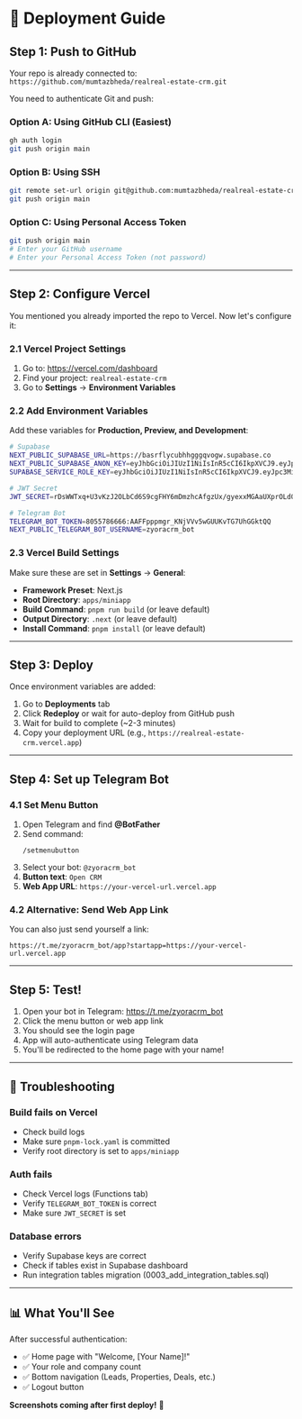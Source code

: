 # 🚀 Deployment Guide

## Step 1: Push to GitHub

Your repo is already connected to: `https://github.com/mumtazbheda/realreal-estate-crm.git`

You need to authenticate Git and push:

### Option A: Using GitHub CLI (Easiest)
```bash
gh auth login
git push origin main
```

### Option B: Using SSH
```bash
git remote set-url origin git@github.com:mumtazbheda/realreal-estate-crm.git
git push origin main
```

### Option C: Using Personal Access Token
```bash
git push origin main
# Enter your GitHub username
# Enter your Personal Access Token (not password)
```

---

## Step 2: Configure Vercel

You mentioned you already imported the repo to Vercel. Now let's configure it:

### 2.1 Vercel Project Settings

1. Go to: https://vercel.com/dashboard
2. Find your project: `realreal-estate-crm`
3. Go to **Settings** → **Environment Variables**

### 2.2 Add Environment Variables

Add these variables for **Production, Preview, and Development**:

```bash
# Supabase
NEXT_PUBLIC_SUPABASE_URL=https://basrflycubhhgggqvogw.supabase.co
NEXT_PUBLIC_SUPABASE_ANON_KEY=eyJhbGciOiJIUzI1NiIsInR5cCI6IkpXVCJ9.eyJpc3MiOiJzdXBhYmFzZSIsInJlZiI6ImJhc3JmbHljdWJoaGdnZ3F2b2d3Iiwicm9sZSI6ImFub24iLCJpYXQiOjE3NTU2ODUzODIsImV4cCI6MjA3MTI2MTM4Mn0.YOKsEc0Z1dbDEcMGdhadntoaIa06k-67OkbD409dS1c
SUPABASE_SERVICE_ROLE_KEY=eyJhbGciOiJIUzI1NiIsInR5cCI6IkpXVCJ9.eyJpc3MiOiJzdXBhYmFzZSIsInJlZiI6ImJhc3JmbHljdWJoaGdnZ3F2b2d3Iiwicm9sZSI6InNlcnZpY2Vfcm9sZSIsImlhdCI6MTc1NTY4NTM4MiwiZXhwIjoyMDcxMjYxMzgyfQ.C3_UQqe3LXG2LskN3Yw9Y4jryYWAZr0G_-ZYrVVB_KA

# JWT Secret
JWT_SECRET=rDsWWTxq+U3vKzJ2OLbCd6S9cgFHY6mDmzhcAfgzUx/gyexxMGAaUXprOLd0jDI0GF8HJ4I5JpAOBrEKKG1TBQ==

# Telegram Bot
TELEGRAM_BOT_TOKEN=8055786666:AAFFpppmgr_KNjVVv5wGUUKvTG7UhGGktQQ
NEXT_PUBLIC_TELEGRAM_BOT_USERNAME=zyoracrm_bot
```

### 2.3 Vercel Build Settings

Make sure these are set in **Settings** → **General**:

- **Framework Preset**: Next.js
- **Root Directory**: `apps/miniapp`
- **Build Command**: `pnpm run build` (or leave default)
- **Output Directory**: `.next` (or leave default)
- **Install Command**: `pnpm install` (or leave default)

---

## Step 3: Deploy

Once environment variables are added:

1. Go to **Deployments** tab
2. Click **Redeploy** or wait for auto-deploy from GitHub push
3. Wait for build to complete (~2-3 minutes)
4. Copy your deployment URL (e.g., `https://realreal-estate-crm.vercel.app`)

---

## Step 4: Set up Telegram Bot

### 4.1 Set Menu Button

1. Open Telegram and find **@BotFather**
2. Send command:
   ```
   /setmenubutton
   ```
3. Select your bot: `@zyoracrm_bot`
4. **Button text**: `Open CRM`
5. **Web App URL**: `https://your-vercel-url.vercel.app`

### 4.2 Alternative: Send Web App Link

You can also just send yourself a link:
```
https://t.me/zyoracrm_bot/app?startapp=https://your-vercel-url.vercel.app
```

---

## Step 5: Test!

1. Open your bot in Telegram: https://t.me/zyoracrm_bot
2. Click the menu button or web app link
3. You should see the login page
4. App will auto-authenticate using Telegram data
5. You'll be redirected to the home page with your name!

---

## 🐛 Troubleshooting

### Build fails on Vercel
- Check build logs
- Make sure `pnpm-lock.yaml` is committed
- Verify root directory is set to `apps/miniapp`

### Auth fails
- Check Vercel logs (Functions tab)
- Verify `TELEGRAM_BOT_TOKEN` is correct
- Make sure `JWT_SECRET` is set

### Database errors
- Verify Supabase keys are correct
- Check if tables exist in Supabase dashboard
- Run integration tables migration (0003_add_integration_tables.sql)

---

## 📊 What You'll See

After successful authentication:
- ✅ Home page with "Welcome, [Your Name]!"
- ✅ Your role and company count
- ✅ Bottom navigation (Leads, Properties, Deals, etc.)
- ✅ Logout button

**Screenshots coming after first deploy!** 📸
